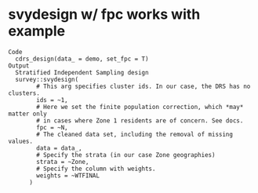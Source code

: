 # svydesign w/ fpc works with example

    Code
      cdrs_design(data_ = demo, set_fpc = T)
    Output
      Stratified Independent Sampling design
      survey::svydesign(
            # This arg specifies cluster ids. In our case, the DRS has no clusters.
            ids = ~1,
            # Here we set the finite population correction, which *may* matter only
            # in cases where Zone 1 residents are of concern. See docs.
            fpc = ~N,
            # The cleaned data set, including the removal of missing values.
            data = data_,
            # Specify the strata (in our case Zone geographies)
            strata = ~Zone,
            # Specify the column with weights.
            weights = ~WTFINAL
          )

